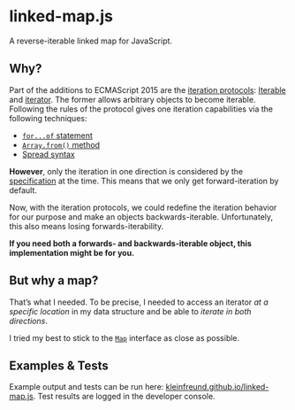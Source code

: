 # linked-map.js

A reverse-iterable linked map for JavaScript.

## Why?

Part of the additions to ECMAScript 2015 are the [iteration protocols](https://developer.mozilla.org/en-US/docs/Web/JavaScript/Reference/Iteration_protocols): [Iterable](https://developer.mozilla.org/en-US/docs/Web/JavaScript/Reference/Iteration_protocols#The_iterable_protocol) and [iterator](https://developer.mozilla.org/en-US/docs/Web/JavaScript/Reference/Iteration_protocols#The_iterator_protocol). The former allows arbitrary objects to become iterable. Following the rules of the protocol gives one iteration capabilities via the following techniques:

* [`for...of` statement](https://developer.mozilla.org/en-US/docs/Web/JavaScript/Reference/Statements/for...of)
* [`Array.from()` method](https://developer.mozilla.org/en-US/docs/Web/JavaScript/Reference/Global_Objects/Array/from)
* [Spread syntax](https://developer.mozilla.org/en-US/docs/Web/JavaScript/Reference/Operators/Spread_operator)

**However**, only the iteration in one direction is considered by the [specification](https://www.ecma-international.org/ecma-262/6.0/#sec-iteration) at the time. This means that we only get forward-iteration by default.

Now, with the iteration protocols, we could redefine the iteration behavior for our purpose and make an objects backwards-iterable. Unfortunately, this also means losing forwards-iterability.

**If you need both a forwards- and backwards-iterable object, this implementation might be for you.**

## But why a map?

That’s what I needed. To be precise, I needed to access an iterator _at a specific location_ in my data structure and be able to _iterate in both directions_.

I tried my best to stick to the [`Map`](https://developer.mozilla.org/en-US/docs/Web/JavaScript/Reference/Global_Objects/Map) interface as close as possible.

## Examples & Tests

Example output and tests can be run here: [kleinfreund.github.io/linked-map.js](https://kleinfreund.github.io/linked-map.js/). Test results are logged in the developer console.
